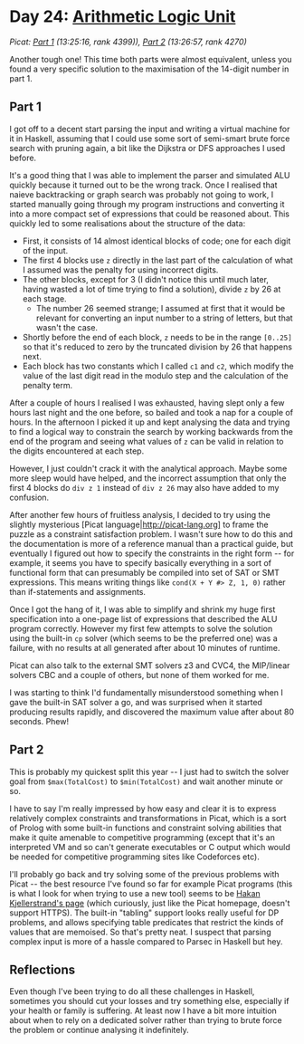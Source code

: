 # Day 24: [Arithmetic Logic Unit](https://adventofcode.com/2021/day/24)
*Picat: [Part 1](https://github.com/DestyNova/advent_of_code_2021/blob/main/day24/Part1.hs) (13:25:16, rank 4399)), [Part 2](https://github.com/DestyNova/advent_of_code_2021/blob/main/day24/Part2.hs) (13:26:57, rank 4270)*

Another tough one! This time both parts were almost equivalent, unless you found a very specific solution to the maximisation of the 14-digit number in part 1.

## Part 1

I got off to a decent start parsing the input and writing a virtual machine for it in Haskell, assuming that I could use some sort of semi-smart brute force search with pruning again, a bit like the Dijkstra or DFS approaches I used before.

It's a good thing that I was able to implement the parser and simulated ALU quickly because it turned out to be the wrong track. Once I realised that naieve backtracking or graph search was probably not going to work, I started manually going through my program instructions and converting it into a more compact set of expressions that could be reasoned about. This quickly led to some realisations about the structure of the data:

* First, it consists of 14 almost identical blocks of code; one for each digit of the input.
* The first 4 blocks use `z` directly in the last part of the calculation of what I assumed was the penalty for using incorrect digits.
* The other blocks, except for 3 (I didn't notice this until much later, having wasted a lot of time trying to find a solution), divide `z` by 26 at each stage.
    * The number 26 seemed strange; I assumed at first that it would be relevant for converting an input number to a string of letters, but that wasn't the case.
* Shortly before the end of each block, `z` needs to be in the range `[0..25]` so that it's reduced to zero by the truncated division by 26 that happens next.
* Each block has two constants which I called `c1` and `c2`, which modify the value of the last digit read in the modulo step and the calculation of the penalty term.

After a couple of hours I realised I was exhausted, having slept only a few hours last night and the one before, so bailed and took a nap for a couple of hours. In the afternoon I picked it up and kept analysing the data and trying to find a logical way to constrain the search by working backwards from the end of the program and seeing what values of `z` can be valid in relation to the digits encountered at each step.

However, I just couldn't crack it with the analytical approach. Maybe some more sleep would have helped, and the incorrect assumption that only the first 4 blocks do `div z 1` instead of `div z 26` may also have added to my confusion.

After another few hours of fruitless analysis, I decided to try using the slightly mysterious [Picat language|http://picat-lang.org] to frame the puzzle as a constraint satisfaction problem. I wasn't sure how to do this and the documentation is more of a reference manual than a practical guide, but eventually I figured out how to specify the constraints in the right form -- for example, it seems you have to specify basically everything in a sort of functional form that can presumably be compiled into set of SAT or SMT expressions. This means writing things like `cond(X + Y #> Z, 1, 0)` rather than if-statements and assignments.

Once I got the hang of it, I was able to simplify and shrink my huge first specification into a one-page list of expressions that described the ALU program correctly. However my first few attempts to solve the solution using the built-in `cp` solver (which seems to be the preferred one) was a failure, with no results at all generated after about 10 minutes of runtime.

Picat can also talk to the external SMT solvers z3 and CVC4, the MIP/linear solvers CBC and a couple of others, but none of them worked for me.

I was starting to think I'd fundamentally misunderstood something when I gave the built-in SAT solver a go, and was surprised when it started producing results rapidly, and discovered the maximum value after about 80 seconds. Phew!

## Part 2

This is probably my quickest split this year -- I just had to switch the solver goal from `$max(TotalCost)` to `$min(TotalCost)` and wait another minute or so.

I have to say I'm really impressed by how easy and clear it is to express relatively complex constraints and transformations in Picat, which is a sort of Prolog with some built-in functions and constraint solving abilities that make it quite amenable to competitive programming (except that it's an interpreted VM and so can't generate executables or C output which would be needed for competitive programming sites like Codeforces etc).

I'll probably go back and try solving some of the previous problems with Picat -- the best resource I've found so far for example Picat programs (this is what I look for when trying to use a new tool) seems to be [Hakan Kjellerstrand's page](http://hakank.org/picat) (which curiously, just like the Picat homepage, doesn't support HTTPS). The built-in "tabling" support looks really useful for DP problems, and allows specifying table predicates that restrict the kinds of values that are memoised. So that's pretty neat. I suspect that parsing complex input is more of a hassle compared to Parsec in Haskell but hey.

## Reflections

Even though I've been trying to do all these challenges in Haskell, sometimes you should cut your losses and try something else, especially if your health or family is suffering. At least now I have a bit more intuition about when to rely on a dedicated solver rather than trying to brute force the problem or continue analysing it indefinitely.
